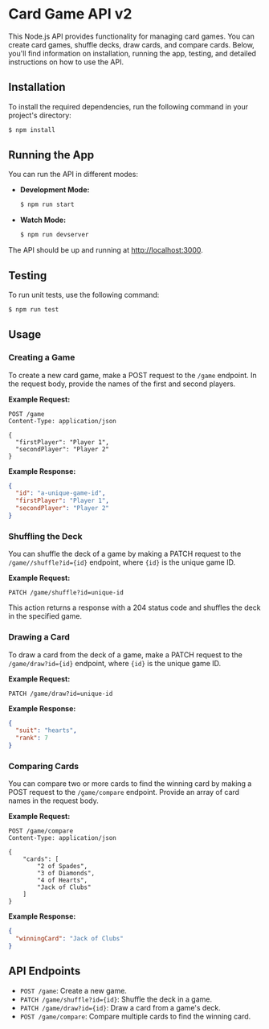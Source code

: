 
# Card Game API v2

This Node.js API provides functionality for managing card games. You can create card games, shuffle decks, draw cards, and compare cards. Below, you'll find information on installation, running the app, testing, and detailed instructions on how to use the API.

## Installation

To install the required dependencies, run the following command in your project's directory:

```bash
$ npm install
```

## Running the App

You can run the API in different modes:

- **Development Mode:**
  ```bash
  $ npm run start
  ```

- **Watch Mode:**
  ```bash
  $ npm run devserver
  ```

The API should be up and running at [http://localhost:3000](http://localhost:3000).

## Testing

To run unit tests, use the following command:

```bash
$ npm run test
```

## Usage

### Creating a Game

To create a new card game, make a POST request to the `/game` endpoint. In the request body, provide the names of the first and second players.

**Example Request:**

```http
POST /game
Content-Type: application/json

{
  "firstPlayer": "Player 1",
  "secondPlayer": "Player 2"
}
```

**Example Response:**

```json
{
  "id": "a-unique-game-id",
  "firstPlayer": "Player 1",
  "secondPlayer": "Player 2"
}
```

### Shuffling the Deck

You can shuffle the deck of a game by making a PATCH request to the `/game//shuffle?id={id}` endpoint, where `{id}` is the unique game ID.

**Example Request:**

```http
PATCH /game/shuffle?id=unique-id
```

This action returns a response with a 204 status code and shuffles the deck in the specified game.

### Drawing a Card

To draw a card from the deck of a game, make a PATCH request to the `/game/draw?id={id}` endpoint, where `{id}` is the unique game ID.

**Example Request:**

```http
PATCH /game/draw?id=unique-id
```

**Example Response:**

```json
{
  "suit": "hearts",
  "rank": 7
}
```

### Comparing Cards

You can compare two or more cards to find the winning card by making a POST request to the `/game/compare` endpoint. Provide an array of card names in the request body.

**Example Request:**

```http
POST /game/compare
Content-Type: application/json

{
    "cards": [
        "2 of Spades",
        "3 of Diamonds",
        "4 of Hearts",
        "Jack of Clubs"
    ]
}
```

**Example Response:**

```json
{
  "winningCard": "Jack of Clubs"
}
```

## API Endpoints

- `POST /game`: Create a new game.
- `PATCH /game/shuffle?id={id}`: Shuffle the deck in a game.
- `PATCH /game/draw?id={id}`: Draw a card from a game's deck.
- `POST /game/compare`: Compare multiple cards to find the winning card.


